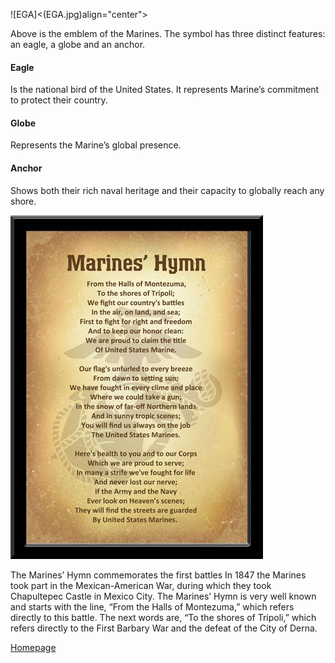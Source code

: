 ![EGA]<(EGA.jpg)align="center">

Above is the emblem of the Marines. The symbol has three distinct features: an eagle, a globe and an anchor.
#### Eagle
Is the national bird of the United States. It represents Marine’s commitment to protect their country.
#### Globe 
Represents the Marine’s global presence.
#### Anchor 
Shows both their rich naval heritage and their capacity to globally reach any shore.

![Hymn](Hymn.jpg)

The Marines’ Hymn commemorates the first battles
In 1847 the Marines took part in the Mexican-American War, during which they took Chapultepec Castle in Mexico City.
The Marines’ Hymn is very well known and starts with the line, “From the Halls of Montezuma,” which refers directly to this battle.  The next words are, “To the shores of Tripoli,” which refers directly to the First Barbary War and the defeat of the City of Derna.


[Homepage](index.md) 
